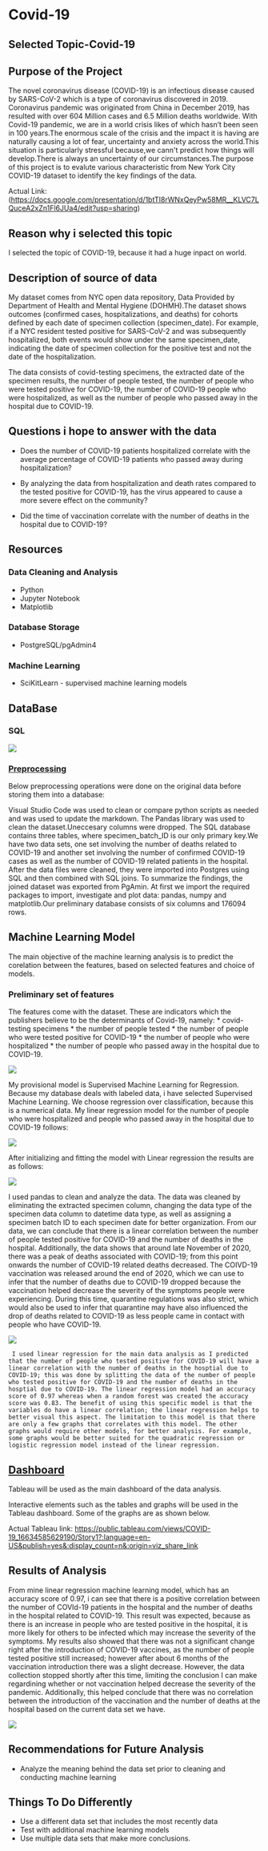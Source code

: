 # Covid-19

## Selected Topic-Covid-19

## Purpose of the Project

The novel coronavirus disease (COVID-19) is an infectious disease caused by SARS-CoV-2 which is a type of coronavirus discovered in 2019. Coronavirus pandemic was originated from China in December 2019, has resulted with over 604 Million cases and 6.5 Million deaths worldwide. With Covid-19 pandemic, we are in a world crisis likes of which hasn’t been seen in 100 years.The enormous scale of the crisis and the impact it is having are naturally causing a lot of fear, uncertainty and anxiety across the world.This situation is particularly stressful because,we cann't predict how things will develop.There is always an uncertainty of our circumstances.The purpose of this project is to evalute various characteristic from New York City COVID-19 dataset to identify the key findings of the data.
  

  Actual Link: (https://docs.google.com/presentation/d/1btTI8rWNxQeyPw58MR__KLVC7LQuceA2xZn1Fl6JUa4/edit?usp=sharing)
## Reason why i selected this topic

  I selected the topic of COVID-19, because it had a huge inpact on world.

## Description of  source of data

  My dataset comes from NYC open data repository, Data Provided by Department of Health and Mental Hygiene (DOHMH).The dataset shows outcomes (confirmed cases, hospitalizations, and deaths) for cohorts defined by each date of specimen collection (specimen_date). For example, if a NYC resident tested positive for SARS-CoV-2 and was subsequently hospitalized, both events would show under the same specimen_date, indicating the date of specimen collection for the positive test and not the date of the hospitalization.

  The data consists of covid-testing specimens, the extracted date of the specimen results, the number of people tested, the number of people who were tested positive for COVID-19, the number of COVID-19 people who were hospitalized, as well as the number of people who passed away in the hospital due to COVID-19.

## Questions i hope to answer with the data

  * Does the number of COVID-19 patients hospitalized correlate with the average percentage of COVID-19 patients who passed away during hospitalization?
  
  * By analyzing the data from hospitalization and death rates compared to the tested positive for COVID-19, has the virus appeared to cause a more severe effect on the community?
  
  * Did the time of vaccination correlate with the number of deaths in the hospital due to COVID-19?
  
## Resources

### Data Cleaning and Analysis

- Python
- Jupyter Notebook
- Matplotlib

### Database Storage

  * PostgreSQL/pgAdmin4

### Machine Learning

  * SciKitLearn - supervised machine learning models

## DataBase

### SQL

![](https://github.com/ritawang917/Covid-19-/blob/main/ERD.png)

### [Preprocessing](https://github.com/ritawang917/Covid-19-/blob/main/project.sql)

Below preprocessing operations were done on the original data before storing them into a database:

Visual Studio Code was used to clean or compare python scripts as needed and was used to update the markdown. The Pandas library was used to clean the dataset.Uneccesary columns were dropped. The SQL database contains three tables, where specimen_batch_ID is our only primary key.We have two data sets, one set involving the number of deaths related to COVID-19 and another set involving the number of confirmed COVID-19 cases as well as the number of COVID-19 related patients in the hospital. After the data files were cleaned, they were imported into Postgres using SQL and then combined with SQL joins. To summarize the findings, the joined dataset was exported from PgAmin. At first we import the required packages to import, investigate and plot data: pandas, numpy and matplotlib.Our preliminary database consists of six columns and 176094 rows.
  
## Machine Learning Model

The main objective of the machine learning analysis is to predict the corelation between the features, based on selected features and choice of models.

### Preliminary set of features

 The features come with the dataset. These are indicators which the publishers believe to be the determinants of Covid-19, namely:
    * covid-testing specimens
    * the number of people tested
    * the number of people who were tested positive for COVID-19
    * the number of people who were hospitalized
    * the number of people who passed away in the hospital due to COVID-19.
    
  ![](https://github.com/ritawang917/Covid-19-/blob/main/feature%20selection.png)
  
  My provisional model is Supervised Machine Learning for Regression. Because my database deals with labeled data, i have selected Supervised Machine Learning. We choose regression over classification, because this is a numerical data.
  My linear regression model for the number of people who were hospitalized and people who passed away in the hospital due to COVID-19 follows:
  
  ![](https://github.com/ritawang917/Covid-19-/blob/main/linear.png)
  
  After initializing and fitting the model with Linear regression the results are as follows:
  
  ![](https://github.com/ritawang917/Covid-19-/blob/main/ac.png)
  
  
  I used pandas to clean and analyze the data. The data was cleaned by eliminating the extracted specimen column, changing the data type of the specimen data column to datetime data type, as well as assigning a specimen batch ID to each specimen date for better organization. From our data, we can conclude that there is a linear correlation between the number of people tested positive for COVID-19 and the number of deaths in the hospital. Additionally, the data shows that around late November of 2020, there was a peak of deaths associated with COVID-19; from this point onwards the number of COVID-19 related deaths decreased. The COIVD-19 vaccination was released around the end of 2020, which we can use to infer that the number of deaths due to COVID-19 dropped because the vaccination helped decrease the severity of the symptoms people were experiencing. During this time, quarantine regulations was also strict, which would also be used to infer that quarantine may have also influenced the drop of deaths related to COVID-19 as less people came in contact with people who have COVID-19.
  
  ![](https://github.com/ritawang917/Covid-19-/blob/main/specimen.png)
    
     I used linear regression for the main data analysis as I predicted that the number of people who tested positive for COVID-19 will have a linear correlation with the number of deaths in the hosptial due to COVID-19; this was done by splitting the data of the number of people who tested positive for COVID-19 and the number of deaths in the hosptial due to COVID-19. The linear regression model had an accuracy score of 0.97 whereas when a random forest was created the accuracy score was 0.83. The benefit of using this specific model is that the variables do have a linear correlation; the linear regression helps to better visual this aspect. The limitation to this model is that there are only a few graphs that correlates with this model. The other graphs would require other models, for better analysis. For example, some graphs would be better suited for the quadratic regression or logistic regression model instead of the linear regression.
  
  
## [Dashboard](https://public.tableau.com/app/profile/julia.drobotya2624/viz/COVID-19_16634585629190/Story1)

  Tableau will be used as the main dashboard of the data analysis.
  
  Interactive elements such as the tables and graphs will be used in the Tableau dashboard. Some of the graphs are as shown below.
  
  Actual Tableau link: https://public.tableau.com/views/COVID-19_16634585629190/Story1?:language=en-US&publish=yes&:display_count=n&:origin=viz_share_link
  
## Results of Analysis

  From mine linear regression machine learning model, which has an accuracy score of 0.97, i can see that there is a positive correlation between the number of COVId-19 patients in the hospital and the number of deaths in the hospital related to COVID-19. This result was expected, because as there is an increase in people who are tested positive in the hospital, it is more likely for others to be infected which may increase the severity of the symptoms. My results also showed that there was not a significant change right after the introduction of COVID-19 vaccines, as the number of people tested positive still increased; however after about 6 months of the vaccination introduction there was a slight decrease. However, the data collection stopped shortly after this time, limiting the conclusion I can make regardining whether or not vaccination helped decrease the severity of the pandemic. Additionally, this helped conclude that there was no correlation between the introduction of the vaccination and the number of deaths at the hospital based on the current data set we have.
  
![](https://github.com/ritawang917/Covid-19-/blob/main/Screenshot%20(2034).png)
  
 ## Recommendations for Future Analysis
 
  * Analyze the meaning behind the data set prior to cleaning and conducting machine learning
  
 ## Things To Do Differently
 
  * Use a different data set that includes the most recently data
  * Test with additional machine learning models
  * Use multiple data sets that make more conclusions.
